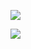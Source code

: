![](https://github-readme-stats-git-masterrstaa-rickstaa.vercel.app/api?username=wenzhu23333&show_icons=true&theme=highcontrast&count_private=true)

![](https://github-readme-stats-git-masterrstaa-rickstaa.vercel.app/api/top-langs/?username=wenzhu23333&theme=highcontrast&hide=html,php,c,C++&layout=compact)


<!--
**wenzhu23333/wenzhu23333** is a ✨ _special_ ✨ repository because its `README.md` (this file) appears on your GitHub profile.

Here are some ideas to get you started:

- 🔭 I’m currently working on ...
- 🌱 I’m currently learning ...
- 👯 I’m looking to collaborate on ...
- 🤔 I’m looking for help with ...
- 💬 Ask me about ...
- 📫 How to reach me: ...
- 😄 Pronouns: ...
- ⚡ Fun fact: ...
-->
